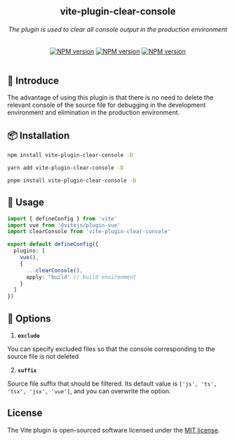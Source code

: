 <div align="center">
	<h2>vite-plugin-clear-console</h2>
	<h6 align="center">The plugin is used to clear all console output in the production environment</h6>
	<a href="https://www.npmjs.com/package/vite-plugin-clear-console" target="__blank"><img src="https://img.shields.io/npm/v/vite-plugin-clear-console" alt="NPM version"></a> <a href="https://www.npmjs.com/package/vite-plugin-clear-console" target="__blank"><img src="https://img.shields.io/npm/l/vite-plugin-clear-console?style=plastic" alt="NPM version"></a> <a href="https://www.npmjs.com/package/vite-plugin-clear-console" target="__blank"><img src="https://img.shields.io/npm/dm/vite-plugin-clear-console" alt="NPM version"></a>
</div>

<br>

## 🚀 Introduce

The advantage of using this plugin is that there is no need to delete the relevant console of the source file for debugging in the development environment and elimination in the production environment.

## 📦 Installation

```sh
npm install vite-plugin-clear-console -D

yarn add vite-plugin-clear-console -D

pnpm install vite-plugin-clear-console -D
```

## 🎉 Usage

```ts
import { defineConfig } from 'vite'
import vue from '@vitejs/plugin-vue'
import clearConsole from 'vite-plugin-clear-console'

export default defineConfig({
  plugins: [
    vue(),
    {
      ...clearConsole(),
      apply: 'build' // build environment
    }
  ]
})
```

## 👏 Options

1. **`exclude`**

You can specify excluded files so that the console corresponding to the source file is not deleted

2. **`suffix`**

Source file suffix that should be filtered. Its default value is `['js', 'ts', 'tsx', 'jsx', 'vue']`, and you can overwrite the option.

## License

The Vite plugin is open-sourced software licensed under the [MIT license](LICENSE.md).
